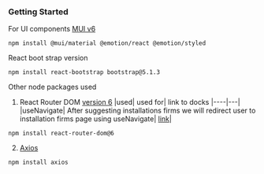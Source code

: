 ### Getting Started

For UI components [MUI v6](https://mui.com)

```
npm install @mui/material @emotion/react @emotion/styled
```

React boot strap version 

```
npm install react-bootstrap bootstrap@5.1.3

```


Other node packages used 

  1. React Router DOM [version 6](https://reactrouter.com/docs/en/v6/getting-started/overview)
|used| used for| link to docks
|----|---|
|useNavigate| After suggesting installations firms we will redirect user to installation firms page using useNavigate| [link](https://reactrouter.com/docs/en/v6/upgrading/v5#use-usenavigate-instead-of-usehistory)|

```
npm install react-router-dom@6
```
  2. [Axios](https://axios-http.com/docs/intro)
```
npm install axios
```

